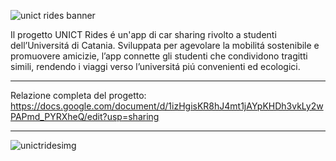 ![unict rides banner](https://github.com/fabfic/UnictRides/assets/154684253/a8d26688-a427-49ea-a483-b2c06502b6ea)


Il progetto UNICT Rides é un'app di car sharing rivolto a studenti dell’Universitá di Catania.
Sviluppata per agevolare la mobilitá sostenibile e promuovere amicizie, l’app connette gli studenti che condividono tragitti simili, rendendo i viaggi verso l’universitá piú convenienti ed ecologici.

---

Relazione completa del progetto: https://docs.google.com/document/d/1izHgisKR8hJ4mt1jAYpKHDh3vkLy2wPAPmd_PYRXheQ/edit?usp=sharing

---

![unictridesimg](https://github.com/fabfic/UnictRides/assets/154684253/641ed998-3ff8-4fe5-891d-e7e3c77d49bd)

